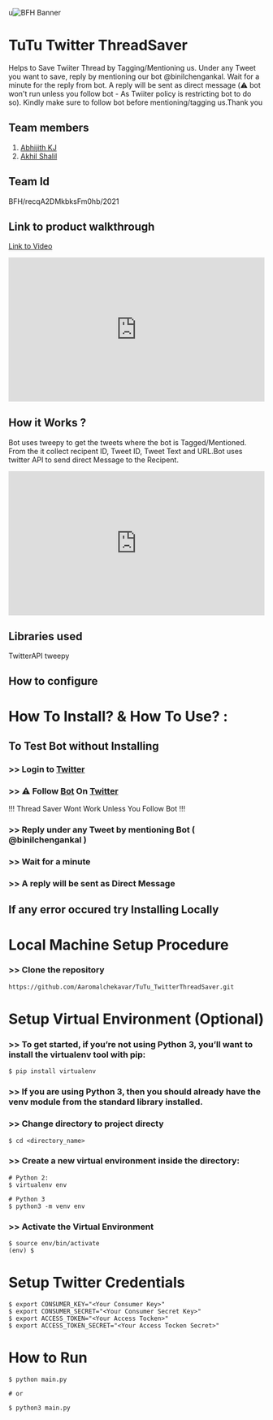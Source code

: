 u![BFH Banner](https://trello-attachments.s3.amazonaws.com/542e9c6316504d5797afbfb9/542e9c6316504d5797afbfc1/39dee8d993841943b5723510ce663233/Frame_19.png)

# TuTu Twitter ThreadSaver
Helps to Save Twiiter Thread by Tagging/Mentioning us. Under any Tweet you want to save, reply by mentioning our bot @binilchengankal. Wait for a minute for the reply from bot. A reply will be sent as direct message (⚠️ bot won't run unless you follow bot - As Twiiter policy is restricting bot to do so). Kindly make sure to follow bot before mentioning/tagging us.Thank you

## Team members

1. [Abhijith KJ](https://github.com/abhijith666)
2. [Akhil Shalil](https://github.com/akku127)

## Team Id

BFH/recqA2DMkbksFm0hb/2021

## Link to product walkthrough

[Link to Video](https://www.loom.com/share/0ccfe2e34dc94da1ab6bf09e1801a5e3)

<div style="position: relative; padding-bottom: 56.25%; height: 0;"><iframe src="https://www.loom.com/embed/0ccfe2e34dc94da1ab6bf09e1801a5e3" frameborder="0" webkitallowfullscreen mozallowfullscreen allowfullscreen style="position: absolute; top: 0; left: 0; width: 100%; height: 100%;"></iframe></div>

## How it Works ?

Bot uses tweepy to get the tweets where the bot is Tagged/Mentioned.
From the it collect recipent ID, Tweet ID, Tweet Text and URL.Bot uses twitter API to send direct Message to the Recipent.

<div style="position: relative; padding-bottom: 56.25%; height: 0;"><iframe src="https://www.loom.com/embed/de6860cf4bbc4f0db0848d9f6e0285ad" frameborder="0" webkitallowfullscreen mozallowfullscreen allowfullscreen style="position: absolute; top: 0; left: 0; width: 100%; height: 100%;"></iframe></div>

## Libraries used

TwitterAPI
tweepy

## How to configure

# How To Install? & How To Use? :

## To Test Bot without Installing

### \>\> Login to [Twitter](https://www.twiiter.com/)

### \>\> ⚠️ Follow [Bot](https://twitter.com/binilchengankal) On [Twitter](https://www.twiiter.com/)

!!! Thread Saver Wont Work Unless You Follow Bot !!!

### \>\> Reply under any Tweet by mentioning Bot ( @binilchengankal )

### \>\> Wait for a minute

### \>\> A reply will be sent as Direct Message

## If any error occured try Installing Locally

# Local Machine Setup Procedure

### \>\> Clone the repository

```
https://github.com/Aaromalchekavar/TuTu_TwitterThreadSaver.git

```
# Setup Virtual Environment (Optional)
### >> To get started, if you’re not using Python 3, you’ll want to install the virtualenv tool with pip:
```
$ pip install virtualenv

```
### >> If you are using Python 3, then you should already have the venv module from the standard library installed.
### >> Change directory to project directy 
```
$ cd <directory_name>

```
### >> Create a new virtual environment inside the directory:
```
# Python 2:
$ virtualenv env

# Python 3
$ python3 -m venv env

```
### >> Activate the Virtual Environment
```
$ source env/bin/activate
(env) $

```
# Setup Twitter Credentials
```
$ export CONSUMER_KEY="<Your Consumer Key>"
$ export CONSUMER_SECRET="<Your Consumer Secret Key>"
$ export ACCESS_TOKEN="<Your Access Tocken>"
$ export ACCESS_TOKEN_SECRET="<Your Access Tocken Secret>"

```
# How to Run
```
$ python main.py

# or

$ python3 main.py

```